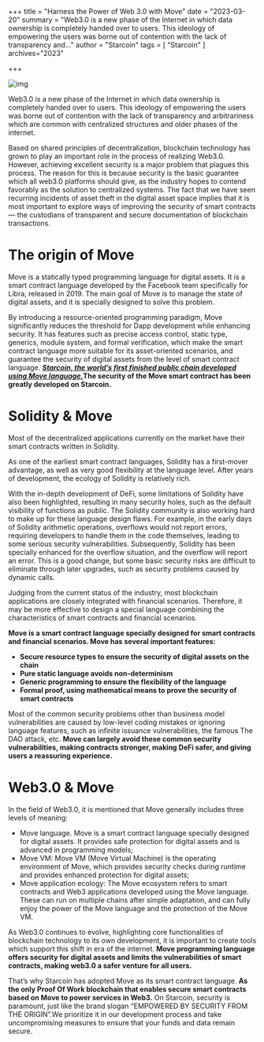 +++
title = "Harness the Power of Web 3.0 with Move"
date = "2023-03-20"
summary = "Web3.0 is a new phase of the Internet in which data ownership is completely handed over to users. This ideology of empowering the users was borne out of contention with the lack of transparency and..."
author = "Starcoin"
tags = [
    "Starcoin"
]
archives="2023"

+++

![img](https://miro.medium.com/v2/resize:fit:1400/1*-bPzwcGyY7tIKbceoiyz-w.png)

Web3.0 is a new phase of the Internet in which data ownership is completely handed over to users. This ideology of empowering the users was borne out of contention with the lack of transparency and arbitrariness which are common with centralized structures and older phases of the internet.

Based on shared principles of decentralization, blockchain technology has grown to play an important role in the process of realizing Web3.0. However, achieving excellent security is a major problem that plagues this process. The reason for this is because security is the basic guarantee which all web3.0 platforms should give, as the industry hopes to contend favorably as the solution to centralized systems. The fact that we have seen recurring incidents of asset theft in the digital asset space implies that it is most important to explore ways of improving the security of smart contracts — the custodians of transparent and secure documentation of blockchain transactions.

# The origin of Move

Move is a statically typed programming language for digital assets. It is a smart contract language developed by the Facebook team specifically for Libra, released in 2019. The main goal of Move is to manage the state of digital assets, and it is specially designed to solve this problem.

By introducing a resource-oriented programming paradigm, Move significantly reduces the threshold for Dapp development while enhancing security. It has features such as precise access control, static type, generics, module system, and formal verification, which make the smart contract language more suitable for its asset-oriented scenarios, and guarantee the security of digital assets from the level of smart contract language. [***Starcoin, the world’s first finished public chain developed using Move language.***](https://www.bloomberg.com/press-releases/2021-09-22/westar-launches-first-permissionless-public-chain-starcoin)**The security of the Move smart contract has been greatly developed on Starcoin.**

# Solidity & Move

Most of the decentralized applications currently on the market have their smart contracts written in Solidity.

As one of the earliest smart contract languages, Solidity has a first-mover advantage, as well as very good flexibility at the language level. After years of development, the ecology of Solidity is relatively rich.

With the in-depth development of DeFi, some limitations of Solidity have also been highlighted, resulting in many security holes, such as the default visibility of functions as public. The Solidity community is also working hard to make up for these language design flaws. For example, in the early days of Solidity arithmetic operations, overflows would not report errors, requiring developers to handle them in the code themselves, leading to some serious security vulnerabilities. Subsequently, Solidity has been specially enhanced for the overflow situation, and the overflow will report an error. This is a good change, but some basic security risks are difficult to eliminate through later upgrades, such as security problems caused by dynamic calls.

Judging from the current status of the industry, most blockchain applications are closely integrated with financial scenarios. Therefore, it may be more effective to design a special language combining the characteristics of smart contracts and financial scenarios.

**Move is a smart contract language specially designed for smart contracts and financial scenarios. Move has several important features:**

- **Secure resource types to ensure the security of digital assets on the chain**
- **Pure static language avoids non-determinism**
- **Generic programming to ensure the flexibility of the language**
- **Formal proof, using mathematical means to prove the security of smart contracts**

Most of the common security problems other than business model vulnerabilities are caused by low-level coding mistakes or ignoring language features, such as infinite issuance vulnerabilities, the famous The DAO attack, etc. **Move can largely avoid these common security vulnerabilities, making contracts stronger, making DeFi safer, and giving users a reassuring experience.**

# Web3.0 & Move

In the field of Web3.0, it is mentioned that Move generally includes three levels of meaning:

- Move language. Move is a smart contract language specially designed for digital assets. It provides safe protection for digital assets and is advanced in programming models;
- Move VM: Move VM (Move Virtual Machine) is the operating environment of Move, which provides security checks during runtime and provides enhanced protection for digital assets;
- Move application ecology: The Move ecosystem refers to smart contracts and Web3 applications developed using the Move language. These can run on multiple chains after simple adaptation, and can fully enjoy the power of the Move language and the protection of the Move VM.

As Web3.0 continues to evolve, highlighting core functionalities of blockchain technology to its own development, it is important to create tools which support this shift in era of the internet. **Move programming language offers security for digital assets and limits the vulnerabilities of smart contracts, making web3.0 a safer venture for all users.**

That’s why Starcoin has adopted Move as its smart contract language. **As the only Proof Of Work blockchain that enables secure smart contracts based on Move to power services in Web3.** On Starcoin, security is paramount, just like the brand slogan “EMPOWERED BY SECURITY FROM THE ORIGIN”.We prioritize it in our development process and take uncompromising measures to ensure that your funds and data remain secure.
